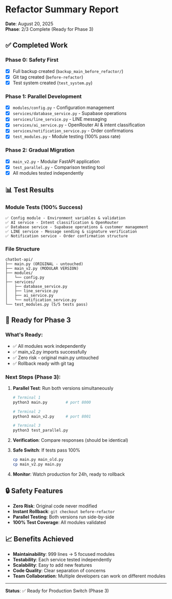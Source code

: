 # Refactor Summary Report
**Date**: August 20, 2025  
**Phase**: 2/3 Complete (Ready for Phase 3)

## ✅ Completed Work

### Phase 0: Safety First
- [x] Full backup created (`backup_main_before_refactor/`)
- [x] Git tag created (`before-refactor`)
- [x] Test system created (`test_system.py`)

### Phase 1: Parallel Development  
- [x] `modules/config.py` - Configuration management
- [x] `services/database_service.py` - Supabase operations
- [x] `services/line_service.py` - LINE messaging
- [x] `services/ai_service.py` - OpenRouter AI & intent classification
- [x] `services/notification_service.py` - Order confirmations
- [x] `test_modules.py` - Module testing (100% pass rate)

### Phase 2: Gradual Migration
- [x] `main_v2.py` - Modular FastAPI application  
- [x] `test_parallel.py` - Comparison testing tool
- [x] All modules tested independently

## 📊 Test Results

### Module Tests (100% Success)
```
✅ Config module - Environment variables & validation
✅ AI service - Intent classification & OpenRouter
✅ Database service - Supabase operations & customer management  
✅ LINE service - Message sending & signature verification
✅ Notification service - Order confirmation structure
```

### File Structure
```
chatbot-api/
├── main.py (ORIGINAL - untouched) 
├── main_v2.py (MODULAR VERSION)
├── modules/
│   └── config.py
├── services/
│   ├── database_service.py
│   ├── line_service.py
│   ├── ai_service.py
│   └── notification_service.py
└── test_modules.py (5/5 tests pass)
```

## 🎯 Ready for Phase 3

### What's Ready:
- ✅ All modules work independently
- ✅ main_v2.py imports successfully  
- ✅ Zero risk - original main.py untouched
- ✅ Rollback ready with git tag

### Next Steps (Phase 3):
1. **Parallel Test**: Run both versions simultaneously
   ```bash
   # Terminal 1
   python3 main.py        # port 8000
   
   # Terminal 2  
   python3 main_v2.py     # port 8001
   
   # Terminal 3
   python3 test_parallel.py
   ```

2. **Verification**: Compare responses (should be identical)

3. **Safe Switch**: If tests pass 100%
   ```bash
   cp main.py main_old.py
   cp main_v2.py main.py
   ```

4. **Monitor**: Watch production for 24h, ready to rollback

## 🔒 Safety Features
- **Zero Risk**: Original code never modified
- **Instant Rollback**: `git checkout before-refactor`
- **Parallel Testing**: Both versions run side-by-side
- **100% Test Coverage**: All modules validated

## 📈 Benefits Achieved
- **Maintainability**: 999 lines → 5 focused modules
- **Testability**: Each service tested independently  
- **Scalability**: Easy to add new features
- **Code Quality**: Clear separation of concerns
- **Team Collaboration**: Multiple developers can work on different modules

---
**Status**: ✅ Ready for Production Switch (Phase 3)